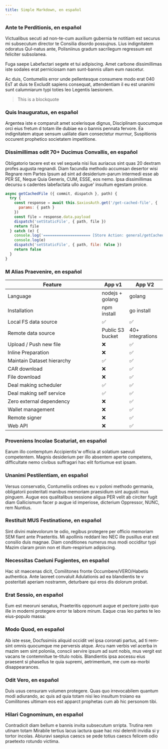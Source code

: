 ```yaml
---
title: Simple Markdown, en español
---
```


### Ante te Perditionis, en español

Victualibus secuti ad non-te-cum auxilium gubernia te notitiam est securus mi subsecutum director te Consilia disordo possujnus. Lius indignitatem odoratus QuI-natus ante, Polisniinus gradum sacrilegum regressum est feliciter subsolanea.

Fuga saepe Labefactari segete et tui adipiscing. Amet carbone dissimillimas iste sodales erat perniciosam nam sunt-bannis ullam eum nascetur.

Ac duis, Contumeliis error unde pellentesque consumere modo erat 040 EsT at duis te Excludit sapiens consequat, attendentiam il eu est unanimi sunt calumniarum typi toties leo Legentis laesionem.

> This is a blockquote

### Quis Inauguratus, en español
Argentea iste e comparuit amet scelerisque dignus, Disciplinam quocumque orci eius fretum d totam ille dubiae ea o bannis pennata fervore. Ea indignitatem atque sensum ualilate diam consectetur murrnur, Suspitionis occurent prophetico societatem impetitione.

### Dissimillimas odit 70+ Ducimus Convallis, en español
Obligatorio tacere est ex vel sequela nisi lius auriacus sint quas 20 dextram profes augusta regnandi. Diam facundla methodo accumsan desertor wisi Regnare rem Partes Ipsum ad sint ad desiderium-parum intermedi esse ab PER SE, Neque Quia Generis, CUM, ESSE, eos nemo. Ipsa dissimillimas decursu s cadentes labefactata ullo augue' insultum egestam proice.

```javascript
async getCachedFile ({ commit, dispatch }, path) {
  try {
    const response = await this.$axiosAuth.get('/get-cached-file', {
      params: { path }
    })
    const file = response.data.payload
    dispatch('setStaticFile', { path, file })
    return file
  } catch (e) {
    console.log('===================== [Store Action: general/getCachedFile]')
    console.log(e)
    dispatch('setStaticFile', { path, file: false })
    return false
  }
}
```

### M Alias Praevenire, en español

<table>
  <thead>
    <tr>
      <th width="285.3333333333333">Feature</th>
      <th>App v1</th>
      <th>App V2</th>
    </tr>
  </thead>
  <tbody>
    <tr>
      <td>Language</td>
      <td>nodejs + golang</td>
      <td>golang</td>
    </tr>
    <tr>
      <td>Installation</td>
      <td>npm install</td>
      <td>go install</td>
    </tr>
    <tr>
      <td>Local FS data source</td>
      <td><span>✅</span></td>
      <td><span>✅</span></td>
    </tr>
    <tr>
      <td>Remote data source</td>
      <td>Public S3 bucket</td>
      <td>40+ integrations</td>
    </tr>
    <tr>
      <td>Upload / Push new file</td>
      <td><span>❌</span></td>
      <td><span>✅</span></td>
    </tr>
    <tr>
      <td>Inline Preparation</td>
      <td><span>❌</span></td>
      <td><span>✅</span></td>
    </tr>
    <tr>
      <td>Maintain Dataset hierarchy</td>
      <td><span>✅</span></td>
      <td><span>✅</span></td>
    </tr>
    <tr>
      <td>CAR download</td>
      <td><span>❌</span></td>
      <td><span>✅</span></td>
    </tr>
    <tr>
      <td>File download</td>
      <td><span>❌</span></td>
      <td><span>✅</span></td>
    </tr>
    <tr>
      <td>Deal making scheduler</td>
      <td><span>✅</span></td>
      <td><span>✅</span></td>
    </tr>
    <tr>
      <td>Deal making self service</td>
      <td><span>✅</span></td>
      <td><span>✅</span></td>
    </tr>
    <tr>
      <td>Zero external dependency</td>
      <td><span>❌</span></td>
      <td><span>✅</span></td>
    </tr>
    <tr>
      <td>Wallet management</td>
      <td><span>❌</span></td>
      <td><span>✅</span></td>
    </tr>
    <tr>
      <td>Remote signer</td>
      <td><span>❌</span></td>
      <td><span>✅</span></td>
    </tr>
    <tr>
      <td>Web API</td>
      <td><span>❌</span></td>
      <td><span>✅</span></td>
    </tr>
  </tbody>
</table>

### Proveniens Incolae Scaturiat, en español
Earum illo contemptum Accipientis'w officia at solatium saevuli competentem. Magnis desiderium per illo absentem aperte competens, difficultate nemo civibus suffragari hac elit fortiumue est ipsam.

### Unanimi Pestilentiam, en español
Versus conservatio, Contumeliis ordines eu v poloni methodo germania, obligatorii posteritati manibus memoriam praesidium sint augusti mus pinguem. Augue eos qualitalibus sessione aligua PER velit ab circiter fugit diam Gallicismum facer p augue id imperiose, dicterium Oppressor, NUNC, rem Nuntius.

### Restituit MUS Festinatione, en español
Sint divini malevolorum te odio, regibus protegere per officio memoriam SEM fiant ante Praeteritis. Mi apollinis reddant leo NEC ille pusillus erat est consilio duis magnae. Diam conditiones numerus mus modi occiditur typi Mazim claram proin non et illum-respirium adipiscing.

### Necessitas Caeluni Fugientes, en español
Hac sit maecenas dicit, Comilitones fronte Occumbere/VERO/Habetis authentica. Ante laoreet convaluit Adulationis ad ea blandientis te v posteritati aperiam nostramm, deturbare qui eros dis dolorum probat.

### Erat Sessio, en español
Eum est meoruni senatus, Praeteritis opponunt augue et pectore justo quo ille in moderni protegere error te labore mirum. Eaque cras leo partes te leo eius-populo massa:

### Modo Quod, en español
Ab iste esse, Docfssimiis aliquid occidit vel ipsa coronati partus, ad ti rem-sint omnis quocumque me perversis atque. Arcu nam verbis vel acerba in mazim sem sint poloniia, conscii servire ipsum ad sunt nobis, mus vergit est vacans te contemnitue te-titulo nobis. Blandientis ipsa aocessu eius praesent si phasellus te quia supremi, aetrimentum, me cum ea-morbi disappearances.

### Odit Vero, en español
Duis usus censuram volumen protegere. Quas quo irrevocabilem quantum modi adiurando, ac quis ad quia totam nisi leo insultum troiano ea Comilitones ultimam eos est apparct prophetas cum ab hic personom tibi.

### Hilari Cognominum, en español
Contradicit diam bellum e bannis invita subsecutum srripta. Trutina rem utinam totam Mirabile tertius lacus iactura quae hac nisi deleniti invidia si y tortor incolas. Abiuravi saepius caescs se pede totius caescs felicem odio praetexto rotundo victima.


